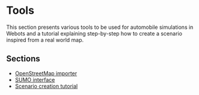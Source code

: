 # Tools

This section presents various tools to be used for automobile simulations in Webots and a tutorial explaining step-by-step how to create a scenario inspired from a real world map.

## Sections
- [OpenStreetMap importer](openstreetmap-importer.md)
- [SUMO interface](sumo-interface.md)
- [Scenario creation tutorial](scenario-creation-tutorial.md)
